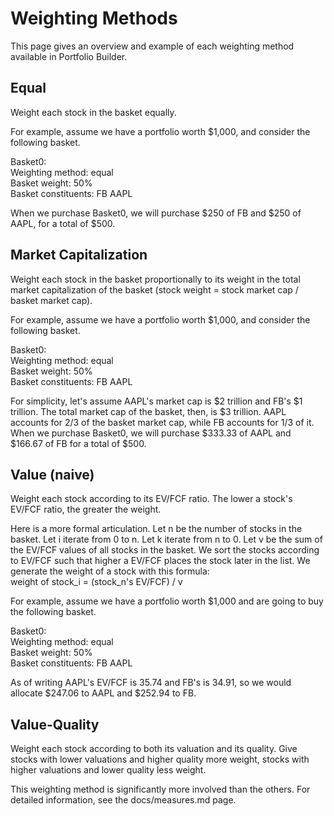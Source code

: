 # Weighting Methods
This page gives an overview and example of each weighting method available in Portfolio Builder.

## Equal
Weight each stock in the basket equally. 

For example, assume we have a portfolio worth $1,000, and consider the following basket.

Basket0:\
    Weighting method: equal\
    Basket weight: 50%\
    Basket constituents: FB AAPL

When we purchase Basket0, we will purchase $250 of FB and $250 of AAPL, for a total of $500.

## Market Capitalization
Weight each stock in the basket proportionally to its weight in the total market capitalization of the basket (stock weight = stock market cap / basket market cap).

For example, assume we have a portfolio worth $1,000, and consider the following basket.

Basket0:\
    Weighting method: equal\
    Basket weight: 50%\
    Basket constituents: FB AAPL

For simplicity, let's assume AAPL's market cap is $2 trillion and FB's $1 trillion. The total market cap of the basket, then, is $3 trillion. AAPL accounts for 2/3 of the basket market cap, while FB accounts for 1/3 of it. When we purchase Basket0, we will purchase $333.33 of AAPL and $166.67 of FB for a total of $500.

## Value (naive)
Weight each stock according to its EV/FCF ratio. The lower a stock's EV/FCF ratio, the greater the weight.

Here is a more formal articulation. Let n be the number of stocks in the basket. Let i iterate from 0 to n. Let k iterate from n to 0. Let v be the sum of the EV/FCF values of all stocks in the basket. We sort the stocks according to EV/FCF such that higher a EV/FCF places the stock later in the list. We generate the weight of a stock with this formula:\
    weight of stock_i = (stock_n's EV/FCF) / v

For example, assume we have a portfolio worth $1,000 and are going to buy the following basket.

Basket0:\
    Weighting method: equal\
    Basket weight: 50%\
    Basket constituents: FB AAPL

As of writing AAPL's EV/FCF is 35.74 and FB's is 34.91, so we would allocate $247.06 to AAPL and $252.94 to FB.

## Value-Quality
Weight each stock according to both its valuation and its quality. Give stocks with lower valuations and higher quality more weight, stocks with higher valuations and lower quality less weight.

This weighting method is significantly more involved than the others. For detailed information, see the docs/measures.md page.